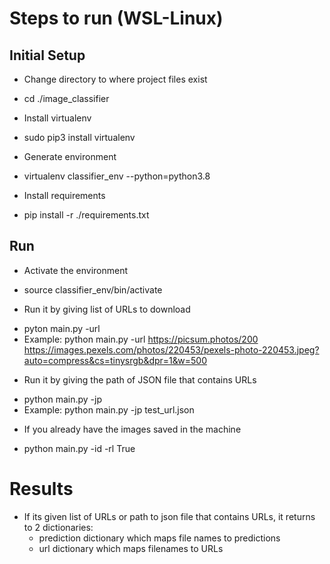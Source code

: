 # Steps to run (WSL-Linux)

## Initial Setup
* Change directory to where project files exist
 - cd ./image_classifier

* Install virtualenv
 - sudo pip3 install virtualenv

* Generate environment
 - virtualenv classifier_env --python=python3.8

* Install requirements
 - pip install -r ./requirements.txt

## Run
* Activate the environment
 - source classifier_env/bin/activate

* Run it by giving list of URLs to download
 - pyton main.py -url <URLS>
 - Example: python main.py -url https://picsum.photos/200 https://images.pexels.com/photos/220453/pexels-photo-220453.jpeg?auto=compress&cs=tinysrgb&dpr=1&w=500

* Run it by giving the path of JSON file that contains URLs
 - python main.py -jp <JSON PATH>
 - Example: python main.py -jp test_url.json

* If you already have the images saved in the machine
 - python main.py -id <Directory of the images> -rl True

# Results
 - If its given list of URLs or path to json file that contains URLs, it returns to 2 dictionaries:
    - prediction dictionary which maps file names to predictions
    - url dictionary which maps filenames to URLs